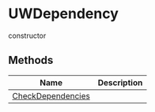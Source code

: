 # UWDependency

<span class="badge badge-secondary">constructor</span>

## Methods
| Name | Description |
| ---- | ----------- |
| [CheckDependencies](UWDependency.CheckDependencies.html) |  |